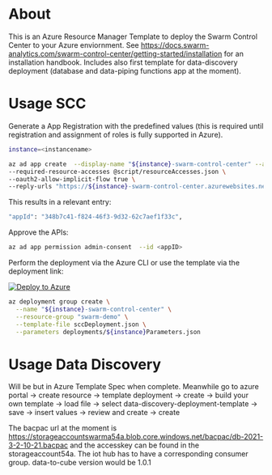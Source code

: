 # About
This is an Azure Resource Manager Template to deploy the Swarm Control Center to your Azure enviornment. See https://docs.swarm-analytics.com/swarm-control-center/getting-started/installation for an installation handbook.
Includes also first template for data-discovery deployment (database and data-piping functions app at the moment).


# Usage SCC
Generate a App Registration with the predefined values (this is required until registration and assignment of roles is fully supported in Azure).

```bash
instance=<instancename>
```

```bash
az ad app create  --display-name "${instance}-swarm-control-center" --app-roles @script/appRoles.json \
--required-resource-accesses @script/resourceAccesses.json \
--oauth2-allow-implicit-flow true \
--reply-urls "https://${instance}-swarm-control-center.azurewebsites.net" 

```

This results in a relevant entry:
```bash
"appId": "348b7c41-f824-46f3-9d32-62c7aef1f33c",
```

Approve the APIs:
```bash
az ad app permission admin-consent  --id <appID>
```

Perform the deployment via the Azure CLI or use the template via the deployment link:

[![Deploy to Azure](https://aka.ms/deploytoazurebutton)](https://portal.azure.com/#create/Microsoft.Template/uri/https%3A%2F%2Fgithub.com%2Fhal9000-swarm%2Fswarm-control-center-deployment-template%2Fblob%2Fmaster%2FsccDeployment.json)

```bash
az deployment group create \
  --name "${instance}-swarm-control-center" \
  --resource-group "swarm-demo" \
  --template-file sccDeployment.json \
  --parameters deployments/${instance}Parameters.json
```

# Usage Data Discovery

Will be but in Azure Template Spec when complete. 
Meanwhile go to azure portal -> 
create resource -> 
template deployment -> 
create -> 
build your own template -> 
load file -> 
select data-discovery-deployment-template ->
save ->
insert values ->
review and create ->
create

The bacpac url at the moment is https://storageaccountswarma54a.blob.core.windows.net/bacpac/db-2021-3-2-10-21.bacpac and the accesskey can be found in the storageaccount54a. The iot hub has to have a corresponding consumer group. data-to-cube version would be 1.0.1
